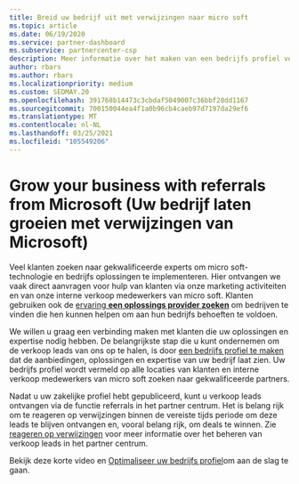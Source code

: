 ```yaml
---
title: Breid uw bedrijf uit met verwijzingen naar micro soft
ms.topic: article
ms.date: 06/19/2020
ms.service: partner-dashboard
ms.subservice: partnercenter-csp
description: Meer informatie over het maken van een bedrijfs profiel voor het genereren van verkoop leads via de functie partner Center referrals en vervolgens te reageren op deze verwijzingen.
author: rbars
ms.author: rbars
ms.localizationpriority: medium
ms.custom: SEOMAY.20
ms.openlocfilehash: 391768b14473c3cbdaf5049007c36bbf28dd1167
ms.sourcegitcommit: 700150044ea4f1a0b96cb4caeb97d7197da29ef6
ms.translationtype: MT
ms.contentlocale: nl-NL
ms.lasthandoff: 03/25/2021
ms.locfileid: "105549206"
---
```

# <a name="grow-your-business-with-referrals-from-microsoft"></a>Grow your business with referrals from Microsoft (Uw bedrijf laten groeien met verwijzingen van Microsoft)

Veel klanten zoeken naar gekwalificeerde experts om micro soft-technologie en bedrijfs oplossingen te implementeren. Hier ontvangen we vaak direct aanvragen voor hulp van klanten via onze marketing activiteiten en van onze interne verkoop medewerkers van micro soft. Klanten gebruiken ook de [ervaring **een oplossings provider zoeken**](https://www.microsoft.com/solution-providers/search) om bedrijven te vinden die hen kunnen helpen om aan hun bedrijfs behoeften te voldoen. 

We willen u graag een verbinding maken met klanten die uw oplossingen en expertise nodig hebben. De belangrijkste stap die u kunt ondernemen om de verkoop leads van ons op te halen, is door [een bedrijfs profiel te maken](create-a-marketing-profile.md) dat de aanbiedingen, oplossingen en expertise van uw bedrijf laat zien. Uw bedrijfs profiel wordt vermeld op alle locaties van klanten en interne verkoop medewerkers van micro soft zoeken naar gekwalificeerde partners. 

 Nadat u uw zakelijke profiel hebt gepubliceerd, kunt u verkoop leads ontvangen via de functie referrals in het partner centrum. Het is belang rijk om te reageren op verwijzingen binnen de vereiste tijds periode om deze leads te blijven ontvangen en, vooral belang rijk, om deals te winnen. Zie [reageren op verwijzingen](manage-leads.md) voor meer informatie over het beheren van verkoop leads in het partner centrum.  


Bekijk deze korte video en [Optimaliseer uw bedrijfs profiel](https://player.vimeo.com/video/252788046)om aan de slag te gaan.
